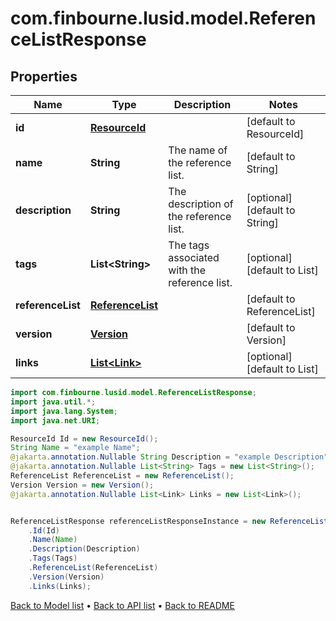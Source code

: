 # com.finbourne.lusid.model.ReferenceListResponse

## Properties

Name | Type | Description | Notes
------------ | ------------- | ------------- | -------------
**id** | [**ResourceId**](ResourceId.md) |  | [default to ResourceId]
**name** | **String** | The name of the reference list. | [default to String]
**description** | **String** | The description of the reference list. | [optional] [default to String]
**tags** | **List&lt;String&gt;** | The tags associated with the reference list. | [optional] [default to List<String>]
**referenceList** | [**ReferenceList**](ReferenceList.md) |  | [default to ReferenceList]
**version** | [**Version**](Version.md) |  | [default to Version]
**links** | [**List&lt;Link&gt;**](Link.md) |  | [optional] [default to List<Link>]

```java
import com.finbourne.lusid.model.ReferenceListResponse;
import java.util.*;
import java.lang.System;
import java.net.URI;

ResourceId Id = new ResourceId();
String Name = "example Name";
@jakarta.annotation.Nullable String Description = "example Description";
@jakarta.annotation.Nullable List<String> Tags = new List<String>();
ReferenceList ReferenceList = new ReferenceList();
Version Version = new Version();
@jakarta.annotation.Nullable List<Link> Links = new List<Link>();


ReferenceListResponse referenceListResponseInstance = new ReferenceListResponse()
    .Id(Id)
    .Name(Name)
    .Description(Description)
    .Tags(Tags)
    .ReferenceList(ReferenceList)
    .Version(Version)
    .Links(Links);
```


[Back to Model list](../README.md#documentation-for-models) &#8226; [Back to API list](../README.md#documentation-for-api-endpoints) &#8226; [Back to README](../README.md)
